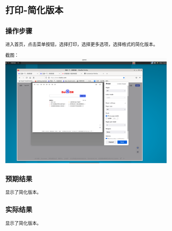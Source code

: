 # 打印-简化版本

## 操作步骤

进入首页，点击菜单按钮，选择打印，选择更多选项，选择格式的简化版本。


截图：![](./img/打印-简化版本-1.png)

## 预期结果

显示了简化版本。

## 实际结果

显示了简化版本。
